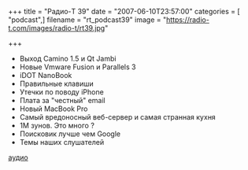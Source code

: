 +++
title = "Радио-T 39"
date = "2007-06-10T23:57:00"
categories = [ "podcast",]
filename = "rt_podcast39"
image = "https://radio-t.com/images/radio-t/rt39.jpg"

+++

- Выход Camino 1.5 и Qt Jambi
- Новые Vmware Fusion и Parallels 3
- iDOT NanoBook
- Правильные клавиши
- Утечки по поводу iPhone
- Плата за "честный" email
- Новый MacBook Pro
- Самый вредоносный веб-сервер и самая странная кухня
- 1М зунов. Это много ?
- Поисковик лучше чем Google
- Темы наших слушателей

[аудио](http://cdn.radio-t.com/rt_podcast39.mp3)
<audio src="http://cdn.radio-t.com/rt_podcast39.mp3" preload="none"></audio>